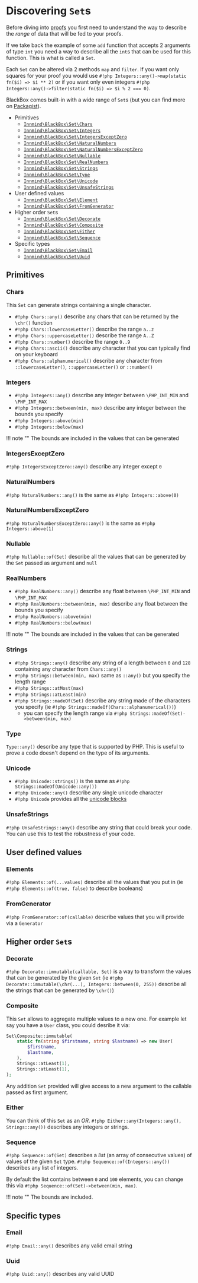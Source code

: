 # Discovering `Set`s

Before diving into [proofs](proof.md) you first need to understand the way to describe the _range_ of data that will be fed to your proofs.

If we take back the example of some `add` function that accepts 2 arguments of type `int` you need a way to describe all the `int`s that can be used for this function. This is what is called a `Set`.

Each `Set` can be altered via 2 methods `map` and `filter`. If you want only squares for your proof you would use `#!php Integers::any()->map(static fn($i) => $i ** 2)` or if you want only even integers `#!php Integers::any()->filter(static fn($i) => $i % 2 === 0)`.

BlackBox comes built-in with a wide range of `Set`s (but you can find more on [Packagist](https://packagist.org/providers/innmind/black-box-sets)).

- Primitives
    - [`Innmind\BlackBox\Set\Chars`](https://github.com/Innmind/BlackBox/tree/master/src/Set/Chars.php)
    - [`Innmind\BlackBox\Set\Integers`](https://github.com/Innmind/BlackBox/tree/master/src/Set/Integers.php)
    - [`Innmind\BlackBox\Set\IntegersExceptZero`](https://github.com/Innmind/BlackBox/tree/master/src/Set/IntegersExceptZero.php)
    - [`Innmind\BlackBox\Set\NaturalNumbers`](https://github.com/Innmind/BlackBox/tree/master/src/Set/NaturalNumbers.php)
    - [`Innmind\BlackBox\Set\NaturalNumbersExceptZero`](https://github.com/Innmind/BlackBox/tree/master/src/Set/NaturalNumbersExceptZero.php)
    - [`Innmind\BlackBox\Set\Nullable`](https://github.com/Innmind/BlackBox/tree/master/src/Set/Nullable.php)
    - [`Innmind\BlackBox\Set\RealNumbers`](https://github.com/Innmind/BlackBox/tree/master/src/Set/RealNumbers.php)
    - [`Innmind\BlackBox\Set\Strings`](https://github.com/Innmind/BlackBox/tree/master/src/Set/Strings.php)
    - [`Innmind\BlackBox\Set\Type`](https://github.com/Innmind/BlackBox/tree/master/src/Set/Type.php)
    - [`Innmind\BlackBox\Set\Unicode`](https://github.com/Innmind/BlackBox/tree/master/src/Set/Unicode.php)
    - [`Innmind\BlackBox\Set\UnsafeStrings`](https://github.com/Innmind/BlackBox/tree/master/src/Set/UnsafeStrings.php)
- User defined values
    - [`Innmind\BlackBox\Set\Element`](https://github.com/Innmind/BlackBox/tree/master/src/Set/Element.php)
    - [`Innmind\BlackBox\Set\FromGenerator`](https://github.com/Innmind/BlackBox/tree/master/src/Set/FromGenerator.php)
- Higher order `Set`s
    - [`Innmind\BlackBox\Set\Decorate`](https://github.com/Innmind/BlackBox/tree/master/src/Set/Decorate.php)
    - [`Innmind\BlackBox\Set\Composite`](https://github.com/Innmind/BlackBox/tree/master/src/Set/Composite.php)
    - [`Innmind\BlackBox\Set\Either`](https://github.com/Innmind/BlackBox/tree/master/src/Set/Either.php)
    - [`Innmind\BlackBox\Set\Sequence`](https://github.com/Innmind/BlackBox/tree/master/src/Set/Sequence.php)
- Specific types
    - [`Innmind\BlackBox\Set\Email`](https://github.com/Innmind/BlackBox/tree/master/src/Set/Email.php)
    - [`Innmind\BlackBox\Set\Uuid`](https://github.com/Innmind/BlackBox/tree/master/src/Set/Uuid.php)

## Primitives

### Chars

This `Set` can generate strings containing a single character.

- `#!php Chars::any()` describe any chars that can be returned by the `\chr()` function
- `#!php Chars::lowercaseLetter()` describe the range `a..z`
- `#!php Chars::uppercaseLetter()` describe the range `A..Z`
- `#!php Chars::number()` describe the range `0..9`
- `#!php Chars::ascii()` describe any character that you can typically find on your keyboard
- `#!php Chars::alphanumerical()` describe any character from `::lowercaseLetter()`, `::uppercaseLetter()` or `::number()`

### Integers

- `#!php Integers::any()` describe any integer between `\PHP_INT_MIN` and `\PHP_INT_MAX`
- `#!php Integers::between(min, max)` describe any integer between the bounds you specify
- `#!php Integers::above(min)`
- `#!php Integers::below(max)`

!!! note ""
    The bounds are included in the values that can be generated

### IntegersExceptZero

`#!php IntegersExceptZero::any()` describe any integer except `0`

### NaturalNumbers

`#!php NaturalNumbers::any()` is the same as `#!php Integers::above(0)`

### NaturalNumbersExceptZero

`#!php NaturalNumbersExceptZero::any()` is the same as `#!php Integers::above(1)`

### Nullable

`#!php Nullable::of(Set)` describe all the values that can be generated by the `Set` passed as argument and `null`

### RealNumbers

- `#!php RealNumbers::any()` describe any float between `\PHP_INT_MIN` and `\PHP_INT_MAX`
- `#!php RealNumbers::between(min, max)` describe any float between the bounds you specify
- `#!php RealNumbers::above(min)`
- `#!php RealNumbers::below(max)`

!!! note ""
    The bounds are included in the values that can be generated

### Strings

- `#!php Strings::any()` describe any string of a length between `0` and `128` containing any character from `Chars::any()`
- `#!php Strings::between(min, max)` same as `::any()` but you specify the length range
- `#!php Strings::atMost(max)`
- `#!php Strings::atLeast(min)`
- `#!php Strings::madeOf(Set)` describe any string made of the characters you specify (ie `#!php Strings::madeOf(Chars::alphanumerical())`)
    - you can specify the length range via `#!php Strings::madeOf(Set)->between(min, max)`

### Type

`Type::any()` describe any type that is supported by PHP. This is useful to prove a code doesn't depend on the type of its arguments.

### Unicode

- `#!php Unicode::strings()` is the same as `#!php Strings::madeOf(Unicode::any())`
- `#!php Unicode::any()` describe any single unicode character
- `#!php Unicode` provides all the [unicode blocks](https://unicode-table.com/en/blocks/)

### UnsafeStrings

`#!php UnsafeStrings::any()` describe any string that could break your code. You can use this to test the robustness of your code.

## User defined values

### Elements

`#!php Elements::of(...values)` describe all the values that you put in (ie `#!php Elements::of(true, false)` to describe booleans)

### FromGenerator

`#!php FromGenerator::of(callable)` describe values that you will provide via a `Generator`

## Higher order `Set`s

### Decorate

`#!php Decorate::immutable(callable, Set)` is a way to transform the values that can be generated by the given `Set` (ie `#!php Decorate::immutable(\chr(...), Integers::between(0, 255))` describe all the strings that can be generated by `\chr()`)

### Composite

This `Set` allows to aggregate multiple values to a new one. For example let say you have a `User` class, you could desribe it via:

```php
Set\Composite::immutable(
    static fn(string $firstname, string $lastname) => new User(
        $firstname,
        $lastname,
    ),
    Strings::atLeast(1),
    Strings::atLeast(1),
);
```

Any addition `Set` provided will give access to a new argument to the callable passed as first argument.

### Either

You can think of this `Set` as an _OR_. `#!php Either::any(Integers::any(), Strings::any())` describes any integers or strings.

### Sequence

`#!php Sequence::of(Set)` describes a _list_ (an array of consecutive values) of values of the given `Set` type. `#!php Sequence::of(Integers::any())` describes any list of integers.

By default the list contains between `0` and `100` elements, you can change this via `#!php Sequence::of(Set)->between(min, max)`.

!!! note ""
    The bounds are included.

## Specific types

### Email

`#!php Email::any()` describes any valid email string

### Uuid

`#!php Uuid::any()` describes any valid UUID
